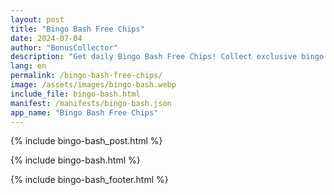 ```yaml
---
layout: post
title: "Bingo Bash Free Chips"
date: 2024-07-04
author: "BonusCollector"
description: "Get daily Bingo Bash Free Chips! Collect exclusive bingo bash freebies and enjoy endless fun. Claim your free chips now and boost your game instantly!"
lang: en
permalink: /bingo-bash-free-chips/
image: /assets/images/bingo-bash.webp
include_file: bingo-bash.html
manifest: /manifests/bingo-bash.json
app_name: "Bingo Bash Free Chips"
---
```


{% include bingo-bash_post.html %}

{% include bingo-bash.html %}

{% include bingo-bash_footer.html %}